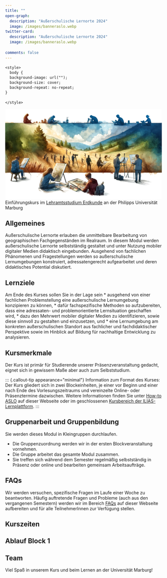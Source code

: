 ```yaml
---
title: ""
open-graph:
  description: "Außerschulische Lernorte 2024"
  image: /images/banneraslo.webp
twitter-card:
  description: "Außerschulische Lernorte 2024"
  image: /images/banneraslo.webp

comments: false
---
```


```{=html}
<style>
  body {
  background-image: url("");
  background-size: cover;
  background-repeat: no-repeat;
}
  
</style>
```
![](/images/banneraslo.webp)
Einführungskurs im [Lehramtsstudium Erdkunde](https://www.uni-marburg.de/de/fb19/studium/studiengaenge/erdkunde-lehramt-gymnasium/herzlich-willkommen-beim-bachelor-geographie) an der Philipps Universität Marburg

## Allgemeines

Außerschulische Lernorte erlauben die unmittelbare Bearbeitung von geographischen Fachgegenständen im Realraum. In diesem Modul werden außerschulische Lernorte selbstständig gestaltet und unter Nutzung mobiler digitaler Medien didaktisch eingebunden. Ausgehend von fachlichen Phänomenen und Fragestellungen werden so außerschulische Lernumgebungen konstruiert, adressatengerecht aufgearbeitet und deren didaktisches Potential diskutiert.

## Lernziele

Am Ende des Kurses sollen Sie in der Lage sein \* ausgehend von einer fachlichen Problemstellung eine außerschulische Lernumgebung konzipieren zu können, \* dafür fachspezifische Methoden so aufzubereiten, dass eine adressaten- und problemorientierte Lernsituation geschaffen wird, \* dazu den Mehrwert mobiler digitaler Medien zu identifizieren, sowie diese sinnvoll zu gestalten und einzusetzen, und \* eine Lernumgebung am konkreten außerschulischen Standort aus fachlicher und fachdidaktischer Perspektive sowie im Hinblick auf Bildung für nachhaltige Entwicklung zu analysieren.

## Kursmerkmale

Der Kurs ist primär für Studierende unserer Präsenzveranstaltung gedacht, eignet sich in gewissem Maße aber auch zum Selbststudium.

::: {.callout-tip appearance="minimal"}
Information zum Format des Kurses: Der Kurs gliedert sich in zwei Blockeinheiten, je einer vor Beginn und einer nach Ende des Vorlesungszeitraums und vereinzelte Online- oder Präsenztermine dazwischen. Weitere Informationen finden Sie unter [How-to ASLO](unit00/unit00-01-howto.qmd) auf dieser Webseite oder im geschlossenen [Kursbereich der ILIAS-Lernplattform](https://ilias.uni-marburg.de/ilias.php?ref_id=3174856&cmdClass=ilrepositorygui&cmdNode=z7&baseClass=ilrepositorygui).
:::

## Gruppenarbeit und Gruppenbildung

Sie werden dieses Modul in Kleingruppen durchlaufen.

-   Die Gruppenzuordnung werden wir in der ersten Blockveranstaltung vornehmen.
-   Die Gruppe arbeitet das gesamte Modul zusammen.
-   Sie treffen sich während dem Semester regelmäßig selbstständig in Präsenz oder online und bearbeiten gemeinsam Arbeitsaufträge.

## FAQs

Wir werden versuchen, spezifische Fragen im Laufe einer Woche zu beantworten. Häufig auftretende Fragen und Probleme (auch aus den vergangenen Semestern) werden wir im Bereich [FAQs](unit00/unit00-faq.qmd) auf dieser Webseite aufbereiten und für alle TeilnehmerInnen zur Verfügung stellen.

## Kurszeiten

## Ablauf Block 1

## Team

Viel Spaß in unserem Kurs und beim Lernen an der Universität Marburg!
